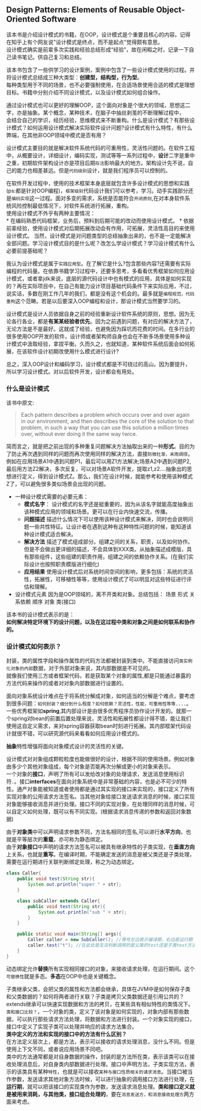 ## Design Patterns: Elements of Reusable Object-Oriented Software<br>
该本书是介绍设计模式的书籍，在OOP，设计模式是个重要且核心的内容。记得在知乎上有个网友说"设计模式是终点，而不是起点"觉得颇有意思。<br>
设计模式确实是前辈多次实践和经验总结形成“经验”，故在闲暇之时，记录一下自己读书笔记。供自己复习和总结。<br>

该本书包含了一些供学习的设计案例，案例中包含了一些设计模式使用的过程。并将设计模式总结成三种大类型：**创建型，结构型，行为型**。<br>
每种类型用于不同的场景，也不必要强制使用，在合适场景使用合适的模式是理想目标。书籍中分别介绍不同设计模式，以及设计模式如何组合操作。<br>

通过设计模式也可以更好的理解OOP，这个面向对象是个很大的领域，思想这二字，亦是抽象。某个概念，某种技术，在脑子中抽丝剥茧的不断理解过程中，<br>会结合自己的学识，经历经验，思维模式来不断重构。什么是设计模式？有那些设计模式？如何运用设计模式解决实际软件设计问题?设计模式有什么特性，有什么弊端，在其他非OOP领域中模式是否有用？<br>

设计模式主要目的就是解决软件系统代码的可重用性，灵活性问题的。在软件工程中，从概要设计，详细设计，编码实现，测试等等一系列过程中，**设计**二字是重中之重，初期软件架构设计亦是项目后期`存活`影响最大的地方。架构设计先不说，自己的能力也相差甚远。但是`代码级别`设计，就是我们程序员可以控制的。<br>

在软件开发过程中，使用的技术框架本身底层就包含许多设计模式的思想和实践(ps:都是针对OOP编程)，`框架级别`代码设计我们可以参考，学习。动手实践部分还是`编码实现`这一过程。面对多变的需求，系统是否能符合`开闭原则`,在对本身软件系统风险控制最低情况下，对软件系统进行拓展，重构。<br>
使用设计模式不外乎有两种主要情况：<br>
	* 在编码熟悉代码框架，业务后，预料到后期可能的改动而使用设计模式。
	* 依据前辈经验，使用设计模式对后期拓展改动会有作用，可拓展，灵活性高目的来使用设计模式。
当然，设计模式是对问题类型的总结抽象出来的，也不是一定能解决全部问题。学习设计模式目的是什么呢？改怎么学设计模式？学习设计模式有什么必要前提基础呢？<br>

我认为设计模式是属于`实践应用型`。在了解它是什么?包含那些内容?还需要有实际编程的代码量。在依靠书籍学习过程中，还要多思考，多看看优秀框架如何应用设计模式，或者拿jdk来说，底层的源代码设计中也有模式的应用，具体是如何实现的？再在实际项目中，在自己有能力设计项目基础代码条件下来实际应用，不过，说实话，多数在刚工作几年的我们，都是没有这个机会的。最多就是`编程规范，代码重构`这个范畴。若是以后要深入OOP编程和设计，那设计模式当然要学习的。<br>

设计模式是设计人员依据自身之前的经验重新设计软件系统的原则，思想。因为无论各行各业，都是**有某某经验者优先**。因为之前遇到问题，有对应的解决方法了，无论方法是不是最好。这就成了经验，也避免因为踩坑而花费的时间。在多行业的很多使用OOP开发的软件，设计师或者架构师自身也会在不断多场景使用多种设计模式中汲取经验，拿捏平衡。久而久之，也就知道，某种软件系统后面会如何拓展，在该软件设计初期改使用什么模式进行设计?<br>

总之，深入OOP设计和编码学习，设计模式都是不可绕过的高山。因为要提升，所以学习设计模式。对以后软件开发，设计都会有用处。<br>

### 什么是设计模式<br>
该书中原文:<br>
>Each pattern describes a problem which occurs over 
and over again in our environment, and then describes the core of the solution 
to that problem, in such a way that you can use this solution a million times 
over, without ever doing it the same way twice.

简而言之，就是把之前出现的多种重复问题解决方法抽取出来的一种**形式**。目的为了防止再次遇到同样的问题而再次使用同样的解决方法，直接`防微杜渐，未雨绸缪`。例如在应用场景A1中遇到问题P1，最后可以用Z1方法解决;场景A2中遇到问题P2,最后用方法Z2解决，多次反复，可以对场景A软件开发，提取z1,z2....抽象出的思想进行定义，得到设计模式Z。那么，我们在设计时候，就能参考和使用该种模式Z了，可以避免很多类似场景会出现的问题。<br>

* 一种设计模式需要的必要元素：<br>
	* **模式名字**：
设计模式的名字还是挺重要的，因为从该名字就能高度抽象出该种模式应用的领域和场景。更可以在行业内快速交流，传播。
	* **问题描述**
描述什么情况下可以使用该种设计模式来解决，同时也会说明问题一些共性特征。让设计者在遇到这种有这种特性问题的时候，能知道该种设计模式适合解决。
	* **解决方法**
描述了模式组成部分。组建之间的关系，职责，以及如何协作。但是不会做出更详细的描述，不会具体到XXX类。从抽象描述成模版，具有那些组件，这些组建的职责作用，组建之间的依赖协作关系。(在我们实际设计也按照职责模版进行细化)
	* **应用结果**
使用设计模式后对系统时间空间的影响，更多包括：系统的灵活性，拓展性，可移植性等等，使用设计模式了可以明显对这些特征进行评估和理解。
* 设计模式元素
因为是OOP领域的，离不开类和对象。总结包括： 场景  形式  关系依赖  顺序  对象  类(接口) <br>

该本书的设计模式表示的是：<br>
**如何解决特定环境下的设计问题，以及在这过程中类和对象之间是如何联系和协作的。**

### 设计模式如何表示？
封装，类的属性字段和操作属性的代码方法都被封装到类中。不能直接访问`类实例化对象的内部`数据，对于外部对象来说，其内部数据是不可见的。<br>
就像我们使用三方或者框架代码，若是获取某个对象的属性,都是只能通过暴露的方法代码来操作的或者对对象内部数据进行设置的。<br>

面向对象系统设计难点在于将系统分解成对象，如何适当的分解是个难点，要考虑到很多问题：`如何封装？细分到什么程度？如何依赖？灵活性，性能，可重用性等等....`。 一些优秀框架如**spring**,其内部设计是由很多优秀程序员协作设计开发的。就那一个spring对bean的前置后置处理来说，灵活性和拓展性都设计得不错，能让我们使用这自定义需求，来对spring容器获取bean时刻进行拓展。其内部框架代码设计就很不错，可以研究源代码来看看如何应用设计模式的。<br>

**抽象**特性增强将面向对象模式设计的灵活性的关键。<br>

设计模式对对象组成颗粒粒度也能做很好的设计，根据不同的使用场景。例如对象由多少个其他对象组成，每个对象是否能再次分解成更小的对象来表示。<br>
一个对象的**接口**，声明了所有可以发给改对象的处理请求，发送消息使用标识符`.`。接口**interfaces**在面向对象系统中是非常基础的内容，也是必不可少的特性。通产对象能被知道或者使用都是通过其实现的接口来实现的，接口定义了所有实现对象的公用请求方法签名。当其他对象给接口发送请求消息的时候，接口实现对象能够接收消息并进行处理。接口不同的实现对象，在处理同样的消息时候，可以自定义如何处理，既可以有不同实现。(根据请求消息传递的参数和返回对象数据)<br>

由于**对象类**中可以声明请求参数不同，方法名相同的签名,可以进行**水平方向**，也就是平等层次的**重载**，亦可称为静态绑定。<br>
由于**对象接口**中声明的请求方法签名可以被具有继承特性的子类实现，在**垂直方向**上关系，也就是**重写**。在编译时期，不能确定发送的消息是被父类还是子类处理，需要在运行期进行关联判断绑定处理，称之为动态绑定。<br>
```java
class Caller{
	public void test(String str){
		System.out.println("super " + str);
	}

    class subCaller extends Caller{
		public void test(String str){
			System.out.println("sub " + str);
		}
	}

	public static void main(String[] args){
		Caller caller = new SubCaller(); //等号左边表示编译期，右边是运行期
		caller.test("t"); //在此处是无法判断调用的是父类的test还是子类test方法。
	}
}

```
动态绑定允许**替换**所有实现相同接口的对象，来接收请求处理，在运行期间。这个`可替换性`就是多态。**多态**在OOP中也是关键概念。<br>

子类继承父类，会把父类的属性和方法都会继承，具体在JVM中是如何保存子类和父类数据的？如何将两者进行关联？子类是拷贝父类数据还是引用公共的？<br>
extends继承可以快速实现数据和方法的拷贝，在某些具有相似特性的类情况下。`类和接口比较？`，一个对象的类，定义了该对象是如何实现的，对象内部有那些数据，可以执行那些请求方法处理，将数据和方法进行封装。一个对象实现的接口，接口中定义了实现子类可以处理并响应的请求方法集合。<br>
**类中定义的方法和实现的接口中的方法有什么区别？**<br>
在方法定义层次上，都是方法，表示可以接收的请求处理消息，没什么不同。但是使用上下文不同，或者说应用场景不同吧。<br>
类中的方法通常都是对自身数据的操作，封装的是方法所在类，表示该类可以在接收处理消息后，对自身类内部数据进行处理。接口中声明方法，子类实现方法，表示的该类具有某种`特性`，也就是可以接收`某种与接口性质相关的请求消息`。当接口被当作参数，发送请求其他对象方法时候，可以进行抽象的调用接口方法进行处理，在**运行期**，就可以把该接口的实现类作为参数，发送请求消息处理。**类和接口定义就是被用来消耗，与其他类，接口组合处理的**，要在`消息发送方，和消息接收处理方`两方面来考虑。<br>


